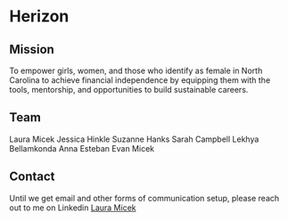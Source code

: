 # Herizon

## Mission
To empower girls, women, and those who identify as female in North Carolina to achieve financial independence by equipping them with the tools, mentorship, and opportunities to build sustainable careers.

## Team
Laura Micek 
Jessica Hinkle 
Suzanne Hanks 
Sarah Campbell 
Lekhya Bellamkonda 
Anna Esteban 
Evan Micek 

## Contact
Until we get email and other forms of communication setup, please reach out to me on Linkedin [Laura Micek](https://www.linkedin.com/in/lauramicek/)
